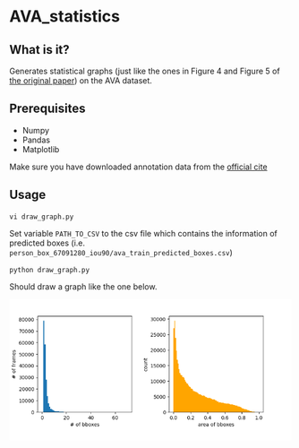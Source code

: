 # AVA\_statistics

## What is it?
Generates statistical graphs 
(just like the ones in Figure 4 and Figure 5 of [the original paper](https://arxiv.org/pdf/2005.00214.pdf))
on the AVA dataset.

## Prerequisites
- Numpy
- Pandas 
- Matplotlib

Make sure you have downloaded annotation data from the [official cite](https://research.google.com/ava/download.html)

## Usage

```
vi draw_graph.py
```
Set variable `PATH_TO_CSV` to the csv file which contains the information of predicted boxes (i.e. `person_box_67091280_iou90/ava_train_predicted_boxes.csv`)

```
python draw_graph.py
```

Should draw a graph like the one below.

![](AVA.png)
